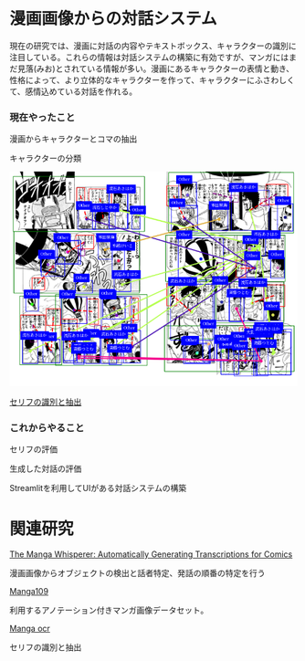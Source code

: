 # 漫画画像からの対話システム
<p>現在の研究では、漫画に対話の内容やテキストボックス、キャラクターの識別に注目している。これらの情報は対話システムの構築に有効ですが、マンガにはまだ見落(みお)とされている情報が多い。漫画にあるキャラクターの表情と動き、性格によって、より立体的なキャラクターを作って、キャラクターにふさわしくて、感情込めている対話を作れる。</p>

### 現在やったこと
<p>漫画からキャラクターとコマの抽出</p>
<p>キャラクターの分類</p>
<img src="/result/page.png">


<a href="/result//transcript.txt">セリフの識別と抽出</a>

### これからやること
<p>セリフの評価</p>
<p>生成した対話の評価</p>
<p>Streamlitを利用してUIがある対話システムの構築</p>


# 関連研究
<a href="https://colab.research.google.com/github/roboflow-ai/notebooks/blob/main/notebooks/train-yolov10-object-detection-on-custom-dataset.ipynb#scrollTo=SaKTSzSWnG7s">The Manga Whisperer: Automatically Generating Transcriptions for Comics </a>
<p>漫画画像からオブジェクトの検出と話者特定、発話の順番の特定を行う</p>


<a href="https://arxiv.org/abs/2401.10224">Manga109</a>
<p>利用するアノテーション付きマンガ画像データセット。</p>

<a href="https://github.com/kha-white/manga-ocr">Manga ocr</a>
<p>セリフの識別と抽出</p>

